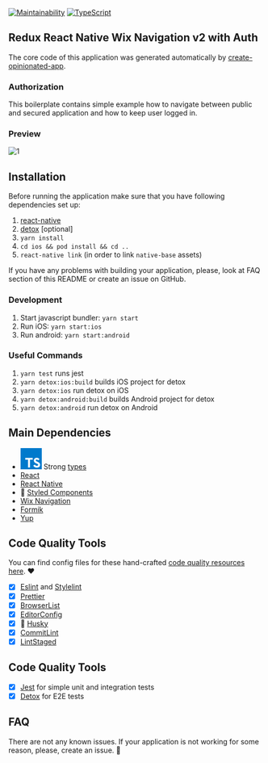 [![Maintainability](https://api.codeclimate.com/v1/badges/1300f5103979d206a12b/maintainability)](https://codeclimate.com/github/developer239/redux-react-native-wix-navigation-v2-with-auth/maintainability)
[![TypeScript](https://badges.frapsoft.com/typescript/version/typescript-next.svg?v=101)](https://www.typescriptlang.org/)

## Redux React Native Wix Navigation v2 with Auth

The core code of this application was generated automatically by [create-opinionated-app](https://github.com/developer239/create-opinionated-app).

### Authorization

This boilerplate contains simple example how to navigate between public and secured application and how to keep user logged in.

### Preview

![1](https://github.com/developer239/redux-react-native-wix-navigation-v2-with-auth/blob/master/preview.gif?raw=true)

## Installation

Before running the application make sure that you have following dependencies set up:

1. [react-native](https://facebook.github.io/react-native/docs/getting-started)
2. [detox](https://github.com/wix/Detox/blob/master/docs/Introduction.GettingStarted.md) [optional]
3. `yarn install`
4. `cd ios && pod install && cd ..`
5. `react-native link` (in order to link `native-base` assets)

If you have any problems with building your application, please, look at FAQ section of this README or create an issue on GitHub.

### Development

1. Start javascript bundler: `yarn start`
2. Run iOS: `yarn start:ios`
3. Run android: `yarn start:android`

### Useful Commands

1. `yarn test` runs jest
2. `yarn detox:ios:build` builds iOS project for detox
3. `yarn detox:ios` run detox on iOS
4. `yarn detox:android:build` builds Android project for detox
4. `yarn detox:android` run detox on Android

## Main Dependencies

- ![TS](https://github.com/developer239/create-opinionated-app/blob/master/typescript.svg) Strong [types](https://www.typescriptlang.org) 
- [React](https://github.com/facebook/react)
- [React Native](https://github.com/facebook/react-native)
- 💅 [Styled Components](https://github.com/styled-components/styled-components)
- [Wix Navigation](https://github.com/wix/react-native-navigation)
- [Formik](https://github.com/jaredpalmer/formik)
- [Yup](https://github.com/jquense/yup)

## Code Quality Tools

You can find config files for these hand-crafted [code quality resources here](https://github.com/code-quality-resources). ❤

- [x] [Eslint](https://github.com/eslint/eslint) and [Stylelint](https://stylelint.io/)
- [x] [Prettier](https://prettier.io)
- [x] [BrowserList](https://github.com/browserslist/browserslist)
- [x] [EditorConfig](https://editorconfig.org/)
- [x] 🐶 [Husky](https://github.com/typicode/husky)
- [x] [CommitLint](https://github.com/conventional-changelog/commitlint)
- [x] [LintStaged](https://github.com/okonet/lint-staged)

## Code Quality Tools

- [x] [Jest](https://github.com/facebook/jest) for simple unit and integration tests
- [x] [Detox](https://github.com/wix/Detox) for E2E tests

## FAQ

There are not any known issues. If your application is not working for some reason, please, create an issue. 🙏 
